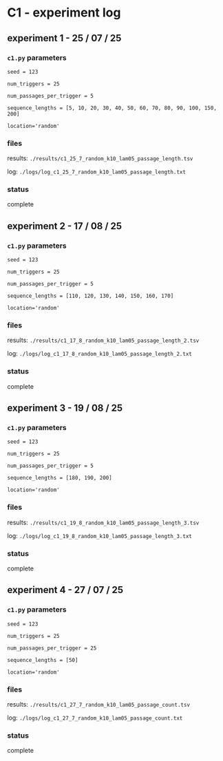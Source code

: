 # C1 - experiment log

## experiment 1 - 25 / 07 / 25

### `c1.py` parameters

`seed = 123`

`num_triggers = 25`

`num_passages_per_trigger = 5`

`sequence_lengths = [5, 10, 20, 30, 40, 50, 60, 70, 80, 90, 100, 150, 200]`

`location='random'`

### files

results: `./results/c1_25_7_random_k10_lam05_passage_length.tsv`

log: `./logs/log_c1_25_7_random_k10_lam05_passage_length.txt`

### status

complete

## experiment 2 - 17 / 08 / 25

### `c1.py` parameters

`seed = 123`

`num_triggers = 25`

`num_passages_per_trigger = 5`

`sequence_lengths = [110, 120, 130, 140, 150, 160, 170]`

`location='random'`

### files

results: `./results/c1_17_8_random_k10_lam05_passage_length_2.tsv`

log: `./logs/log_c1_17_8_random_k10_lam05_passage_length_2.txt`

### status

complete

## experiment 3 - 19 / 08 / 25

### `c1.py` parameters

`seed = 123`

`num_triggers = 25`

`num_passages_per_trigger = 5`

`sequence_lengths = [180, 190, 200]`

`location='random'`

### files

results: `./results/c1_19_8_random_k10_lam05_passage_length_3.tsv`

log: `./logs/log_c1_19_8_random_k10_lam05_passage_length_3.txt`

### status

complete

## experiment 4 - 27 / 07 / 25

### `c1.py` parameters

`seed = 123`

`num_triggers = 25`

`num_passages_per_trigger = 25`

`sequence_lengths = [50]`

`location='random'`

### files

results: `./results/c1_27_7_random_k10_lam05_passage_count.tsv`

log: `./logs/log_c1_27_7_random_k10_lam05_passage_count.txt`

### status

complete
